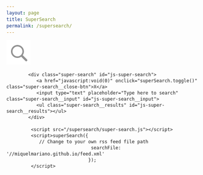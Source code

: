 ```yaml
---
layout: page
title: SuperSearch
permalink: /supersearch/
---
```


            
 <link rel="stylesheet" href="/supersearch/super-search.css">

  <a href="javascript:void(0)" title="or press '/' to search" onclick="toggleSearch()" class="search-btn">
    <img src="/images/search-icon.png">
         </a>

            <div class="super-search" id="js-super-search">
               <a href="javascript:void(0)" onclick="superSearch.toggle()" class="super-search__close-btn">X</a>
               <input type="text" placeholder="Type here to search" class="super-search__input" id="js-super-search__input">
               <ul class="super-search__results" id="js-super-search__results"></ul>
            </div>

             <script src="/supersearch/super-search.js"></script>
             <script>superSearch({
                // Change to your own rss feed file path
                                   searchFile: '//miquelmariano.github.io/feed.xml'
                                  });
             </script>
            
